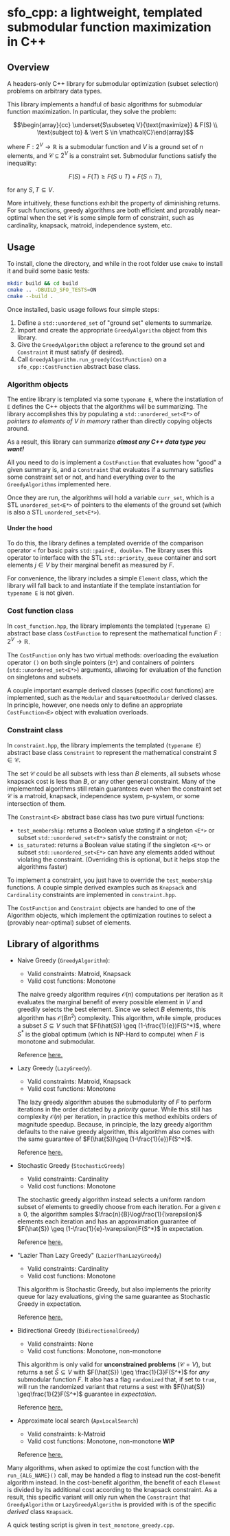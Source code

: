 # sfo_cpp: a lightweight, templated submodular function maximization in C++

## Overview
A headers-only C++ library for submodular optimization (subset selection) problems on arbitrary data types.

This library implements a handful of basic algorithms for submodular function maximization.  In particular, they solve the problem:

 ```math
\begin{array}{cc} \underset{S\subseteq V}{\text{maximize}} & F(S) \\ \text{subject to} & \vert S \in \mathcal{C}\end{array}
```

where $F:2^V\to\mathbb{R}$ is a submodular function and $V$ is a ground set of $n$ elements, and $\mathcal{C}\subseteq 2^V$ is a constraint set.  Submodular functions satisfy the inequality:

$$ F(S) + F(T) \geq F(S\cup T) + F(S\cap T), $$

for any $S, T \subseteq V$.

More intuitively, these functions exhibit the property of diminishing returns.  For such functions, greedy algorithms are both efficient and provably near-optimal when the set $\mathcal{C}$ is some simple form of constraint, such as cardinality, knapsack, matroid, independence system, etc.

## Usage
To install, clone the directory, and while in the root folder use `cmake` to install it and build some basic tests:
```bash
mkdir build && cd build
cmake .. -DBUILD_SFO_TESTS=ON
cmake --build .
```
Once installed, basic usage follows four simple steps:

1) Define a  `std::unordered_set` of "ground set" elements to summarize.
2) Import and create the appropriate `GreedyAlgorithm` object from this library.
3) Give the `GreedyAlgorithm` object a reference to the ground set and `Constraint` it must satisfy (if desired).
4) Call `GreedyAlgorithm.run_greedy(CostFunction)` on a `sfo_cpp::CostFunction` abstract base class.

### Algorithm objects
The entire library is templated via some `typename E`, where  the instatiation of `E` defines the C++ objects that the algorithms will be summarizing.  The library accomplishes this by populating a `std::unordered_set<E*>` of _pointers to elements of $V$ in memory_ rather than directly copying objects around.

As a result, this library can summarize **_almost any C++ data type you want!_**

All you need to do is implement a `CostFunction` that evaluates how "good" a given summary is, and a `Constraint` that evaluates if a summary satisfies some constraint set or not, and hand everything over to the `GreedyAlgorithms` implemented here.

Once they are run, the algorithms will hold a variable `curr_set`, which is a STL `unordered_set<E*>` of pointers to the elements of the ground set (which is also a STL `unordered_set<E*>`).

#### Under the hood
To do this, the library defines a templated override of the comparison operator `<` for basic pairs `std::pair<E, double>`. The library uses this operator to interface with the STL `std::priority_queue` container and sort elements $j \in V$ by their marginal benefit as measured by $F$.

For convenience, the library includes a simple `Element` class, which the library will fall back to and instantiate if the template instantiation for `typename E` is not given.

### Cost function class
In `cost_function.hpp`, the library implements the templated (`typename E`) abstract base class `CostFunction` to represent the mathematical function $F:2^V\to\mathbb{R}$.

The `CostFunction` only has two virtual methods: overloading the evaluation operator `()` on both single pointers (`E*`) and containers of pointers (`std::unordered_set<E*>`) arguments, allwoing for evaluation of the function on singletons and subsets.

A couple important example derived classes (specific cost functions) are implemented, such as the `Modular` and `SquareRootModular` derived classes.  In principle, however, one needs only to define an appropriate `CostFunction<E>` object with evaluation overloads.

### Constraint class
In `constraint.hpp`, the library implements the templated (`typename E`) abstract base class `Constraint` to represent the mathematical constraint $S\in \mathcal{C}$.

The set $\mathcal{C}$ could be all subsets with less than $B$ elements, all subsets whose knapsack cost is less than $B$, or any other general constraint.  Many of the implemented algorithms still retain guarantees even when the constraint set $\mathcal{C}$ is a matroid, knapsack, independence system, p-system, or some intersection of them.

The `Constraint<E>` abstract base class has two pure virtual functions:
- `test_membership`: returns a Boolean value stating if a singleton `<E*>` or subset `std::unordered_set<E*>` satisfy the constraint or not;
- `is_saturated`: returns a Boolean value stating if the singleton `<E*>` or subset `std::unordered_set<E*>` can have any elements added without violating the constraint. (Overriding this is optional, but it helps stop the algorithms faster)

To implement a constraint, you just have to override the `test_membership` functions.  A couple simple derived examples such as `Knapsack` and `Cardinality` constraints are implemented in `constraint.hpp`.


The `CostFunction` and `Constraint` objects are handed to one of the Algorithm objects, which implement the optimization routines to select a (provably near-optimal) subset of elements.


## Library of algorithms
* Naive Greedy (`GreedyAlgorithm`):
    * Valid constraints: Matroid, Knapsack
    * Valid cost functions: Monotone

    The naive greedy algorithm requires $\mathcal{O}(n)$ computations per iteration as it evaluates the marginal benefit of every possible element in $V$ and greedily selects the best element.  Since we select $B$ elements, this algorithm has $\mathcal{O}(Bn^2)$ complexity.  This algorithm, while simple, produces a subset $S\subseteq V$ such that $F(\hat{S}) \geq (1-\frac{1}{e})F(S^*)$, where $S^*$ is the global optimum (which is NP-Hard to compute) when $F$ is monotone and submodular.
    
    Reference [here.](https://link.springer.com/article/10.1007/BF01588971)

* Lazy Greedy (`LazyGreedy`).
    * Valid constraints: Matroid, Knapsack
    * Valid cost functions: Monotone

    The lazy greedy algorithm abuses the submodularity of $F$ to perform iterations in the order dictated by a _priority queue_.  While this still has complexity $\mathcal{O}(n)$ per iteration, in practice this method exhibits orders of magnitude speedup.  Because, in principle, the lazy greedy algorithm defaults to the naive greedy algorithm, this algorithm also comes with the same guarantee of $F(\hat{S})\geq (1-\frac{1}{e})F(S^*)$.

    Reference [here.](https://link.springer.com/chapter/10.1007/BFb0006528)

* Stochastic Greedy (`StochasticGreedy`)
    * Valid constraints: Cardinality
    * Valid cost functions: Monotone

    The stochastic greedy algorithm instead selects a uniform random subset of elements to greedily choose from each iteration.  For a given $\varepsilon \geq 0$, the algorithm samples $\frac{n}{B}\log\frac{1}{\varepsilon}$ elements each iteration and has an approximation guarantee of $F(\hat{S}) \geq (1-\frac{1}{e}-\varepsilon)F(S^*)$ in expectation.
    
    Reference [here.](https://arxiv.org/pdf/1409.7938.pdf)

* "Lazier Than Lazy Greedy" (`LazierThanLazyGreedy`)
    * Valid constraints: Cardinality
    * Valid cost functions: Monotone

    This algorithm is Stochastic Greedy, but also implements the priority queue for lazy evaluations, giving the same guarantee as Stochastic Greedy in expectation.

    Reference [here.](https://arxiv.org/pdf/1409.7938.pdf)

* Bidirectional Greedy (`BidirectionalGreedy`)
    * Valid constraints: None
    * Valid cost functions: Monotone, non-monotone

    This algorithm is only valid for **unconstrained problems** ($\mathcal{C} = V$), but returns a set $\hat{S}\subseteq V$ with $F(\hat{S}) \geq \frac{1}{3}F(S^*)$ for _any_ submodular function $F$.  It also has a flag `randomized` that, if set to `true`, will run the randomized variant that returns a sest with $F(\hat{S}) \geq\frac{1}{2}F(S^*)$ guarantee in _expectation_.
    
    Reference [here.](https://theory.epfl.ch/moranfe/Publications/FOCS2012.pdf)

* Approximate local search (`ApxLocalSearch`)
    * Valid constraints: k-Matroid
    * Valid cost functions: Monotone, non-monotone
    **WIP**

    Reference [here.](https://arxiv.org/pdf/0902.0353.pdf)


Many algorithms, when asked to optimize the cost function with the `run_{ALG_NAME}()` call, may be handed a flag to instead run the cost-benefit algorithm instead.  In the cost-benefit algorithm, the benefit of each `Element` is divided by its additional cost according to the knapsack constraint.  As a result, this specific variant will only run when the `Constraint` that `GreedyAlgorithm` or `LazyGreedyAlgorithm` is provided with is of the specific _derived_ class `Knapsack`.

A quick testing script is given in `test_monotone_greedy.cpp`.
